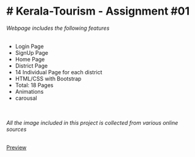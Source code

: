 <h1> # Kerala-Tourism - Assignment #01</h1>
<i> Webpage includes the following features</i>
<br><br>
<ul>
  <li>Login Page</li>
  <li>SignUp Page</li>
  <li>Home Page</li>
  <li>District Page</li>
  <li>14 Individual Page for each district</li>
  <li>HTML/CSS with Bootstrap</li>
  <li>Total: 18 Pages</li>
  <li>Animations</li> 
  <li>carousal</li> 

  </ul>

  <br><br>
  <i> All the image included in this project is collected from various online sources</i>
  <br><br>
        
   
 <a  href="https://dev-skas.github.io/Kerala-Tourism/" target="_blank"> Preview </a>
  
